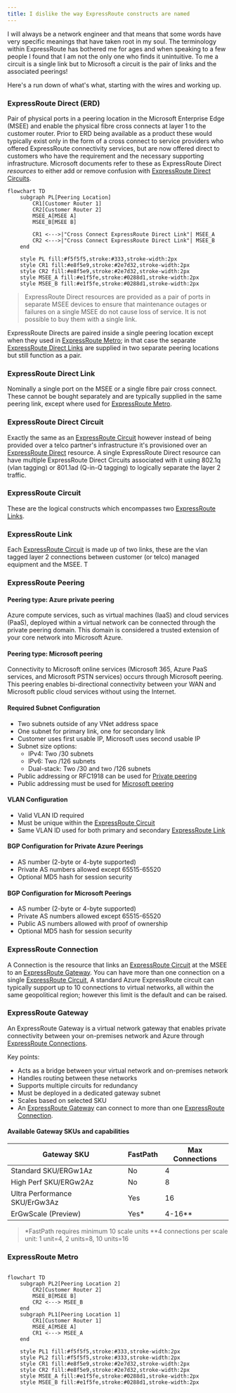 ```yaml
---
title: I dislike the way ExpressRoute constructs are named
---
```


I will always be a network engineer and that means that some words have very specific meanings that have taken root in my soul. The terminology within ExpressRoute has bothered me for ages and when speaking to a few people I found that I am not the only one who finds it unintuitive. To me a circuit is a single link but to Microsoft a circuit is the pair of links and the associated peerings!

Here's a run down of what's what, starting with the wires and working up.

### ExpressRoute Direct (ERD)

Pair of physical ports in a peering location in the Microsoft Enterprise Edge (MSEE) and enable the physical fibre cross connects at layer 1 to the customer router. Prior to ERD being available as a product these would typically exist only in the form of a cross connect to service providers who offered ExpressRoute connectivity services, but are now offered direct to customers who have the requirement and the necessary supporting infrastructure.
Microsoft documents refer to these as ExpressRoute Direct *resources* to either add or remove confusion with [ExpressRoute Direct Circuits](#expressroute-direct-circuit).

```mermaid
flowchart TD
    subgraph PL[Peering Location]
        CR1[Customer Router 1]
        CR2[Customer Router 2]
        MSEE_A[MSEE A]
        MSEE_B[MSEE B]
        
        CR1 <--->|"Cross Connect ExpressRoute Direct Link"| MSEE_A
        CR2 <--->|"Cross Connect ExpressRoute Direct Link"| MSEE_B
    end

    style PL fill:#f5f5f5,stroke:#333,stroke-width:2px
    style CR1 fill:#e8f5e9,stroke:#2e7d32,stroke-width:2px
    style CR2 fill:#e8f5e9,stroke:#2e7d32,stroke-width:2px
    style MSEE_A fill:#e1f5fe,stroke:#0288d1,stroke-width:2px
    style MSEE_B fill:#e1f5fe,stroke:#0288d1,stroke-width:2px

```

> ExpressRoute Direct resources are provided as a pair of ports in separate MSEE devices to ensure that maintenance outages or
> failures on a single MSEE do not cause loss of service. It is not possible to buy them with a single link.

ExpressRoute Directs are paired inside a single peering location except when they used in [ExpressRoute Metro](#expressroute-metro); in that case the separate [ExpressRoute Direct Links](#expressroute-direct-link) are supplied in two separate peering locations but still function as a pair.

### ExpressRoute Direct Link

Nominally a single port on the MSEE or a single fibre pair cross connect. These cannot be bought separately and are typically supplied in the same peering link, except where used for [ExpressRoute Metro](#expressroute-metro).

### ExpressRoute Direct Circuit

Exactly the same as an [ExpressRoute Circuit](#expressroute-circuit) however instead of being provided over a telco partner's infrastructure it's provisioned over an [ExpressRoute Direct](#expressroute-direct-erd) resource. A single ExpressRoute Direct resource can have multiple ExpressRoute Direct Circuits associated with it using 802.1q (vlan tagging) or 801.1ad (Q-in-Q tagging) to logically separate the layer 2 traffic.

### ExpressRoute Circuit

These are the logical constructs which encompasses two [ExpressRoute Links](#expressroute-link).

### ExpressRoute Link

Each [ExpressRoute Circuit](#expressroute-circuit) is made up of two links, these are the vlan tagged layer 2 connections between customer (or telco) managed equipment and the MSEE. T

### ExpressRoute Peering

#### Peering type: Azure private peering

Azure compute services, such as virtual machines (IaaS) and cloud services (PaaS), deployed within a virtual network can be connected through the private peering domain. This domain is considered a trusted extension of your core network into Microsoft Azure.

#### Peering type: Microsoft peering

Connectivity to Microsoft online services (Microsoft 365, Azure PaaS services, and Microsoft PSTN services) occurs through Microsoft peering. This peering enables bi-directional connectivity between your WAN and Microsoft public cloud services without using the Internet.

#### Required Subnet Configuration

- Two subnets outside of any VNet address space
- One subnet for primary link, one for secondary link
- Customer uses first usable IP, Microsoft uses second usable IP
- Subnet size options:
  - IPv4: Two /30 subnets
  - IPv6: Two /126 subnets
  - Dual-stack: Two /30 and two /126 subnets
- Public addressing or RFC1918 can be used for [Private peering](#peering-type-azure-private-peering)
- Public addressing must be used for [Microsoft peering](#peering-type-microsoft-peering)

#### VLAN Configuration

- Valid VLAN ID required
- Must be unique within the [ExpressRoute Circuit](#expressroute-circuit)
- Same VLAN ID used for both primary and secondary [ExpressRoute Link](#expressroute-link)

#### BGP Configuration for Private Azure Peerings

- AS number (2-byte or 4-byte supported)
- Private AS numbers allowed except 65515-65520
- Optional MD5 hash for session security

#### BGP Configuration for Microsoft Peerings

- AS number (2-byte or 4-byte supported)
- Private AS numbers allowed except 65515-65520
- Public AS numbers allowed with proof of ownership
- Optional MD5 hash for session security

### ExpressRoute Connection

A Connection is the resource that links an [ExpressRoute Circuit](#expressroute-circuit) at the MSEE to an [ExpressRoute Gateway](#expressroute-gateway). You can have more than one connection on a single [ExpressRoute Circuit](#expressroute-circuit), A standard Azure ExpressRoute circuit can typically support up to 10 connections to virtual networks, all within the same geopolitical region; however this limit is the default and can be raised.

### ExpressRoute Gateway

An ExpressRoute Gateway is a virtual network gateway that enables private connectivity between your on-premises network and Azure through [ExpressRoute Connections](#expressroute-connection).

Key points:

- Acts as a bridge between your virtual network and on-premises network
- Handles routing between these networks
- Supports multiple circuits for redundancy
- Must be deployed in a dedicated gateway subnet
- Scales based on selected SKU
- An [ExpressRoute Gateway](#expressroute-gateway) can connect to more than one [ExpressRoute Connection](#expressroute-connection).

#### Available Gateway SKUs and capabilities

| Gateway SKU  | FastPath | Max Connections |
|------------|----------|-----------------|
| Standard SKU/ERGw1Az  | No | 4 |
| High Perf SKU/ERGw2Az  | No | 8 |
| Ultra Performance SKU/ErGw3Az  | Yes | 16 |
| ErGwScale (Preview)  | Yes* | 4-16** |

> *FastPath requires minimum 10 scale units
> **4 connections per scale unit: 1 unit=4, 2 units=8, 10 units=16

### ExpressRoute Metro

```mermaid

flowchart TD
    subgraph PL2[Peering Location 2]
        CR2[Customer Router 2]
        MSEE_B[MSEE B]
        CR2 <---> MSEE_B
    end
    subgraph PL1[Peering Location 1]
        CR1[Customer Router 1]
        MSEE_A[MSEE A]
        CR1 <---> MSEE_A
    end

    style PL1 fill:#f5f5f5,stroke:#333,stroke-width:2px
    style PL2 fill:#f5f5f5,stroke:#333,stroke-width:2px
    style CR1 fill:#e8f5e9,stroke:#2e7d32,stroke-width:2px
    style CR2 fill:#e8f5e9,stroke:#2e7d32,stroke-width:2px
    style MSEE_A fill:#e1f5fe,stroke:#0288d1,stroke-width:2px
    style MSEE_B fill:#e1f5fe,stroke:#0288d1,stroke-width:2px

```
